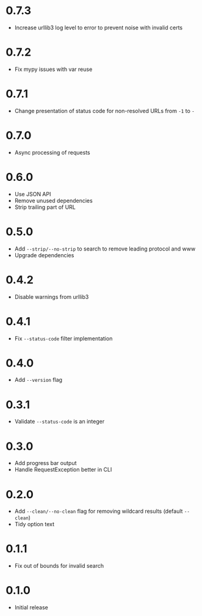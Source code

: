 # 0.7.3

- Increase urllib3 log level to error to prevent noise with invalid certs

# 0.7.2

- Fix mypy issues with var reuse

# 0.7.1

- Change presentation of status code for non-resolved URLs from `-1` to `-`

# 0.7.0

- Async processing of requests

# 0.6.0

- Use JSON API
- Remove unused dependencies
- Strip trailing part of URL

# 0.5.0

- Add `--strip/--no-strip` to search to remove leading protocol and www
- Upgrade dependencies

# 0.4.2

- Disable warnings from urllib3

# 0.4.1

- Fix `--status-code` filter implementation

# 0.4.0

- Add `--version` flag

# 0.3.1

- Validate `--status-code` is an integer

# 0.3.0

- Add progress bar output
- Handle RequestException better in CLI

# 0.2.0

- Add `--clean/--no-clean` flag for removing wildcard results (default `--clean`)
- Tidy option text

# 0.1.1

- Fix out of bounds for invalid search

# 0.1.0

- Initial release
